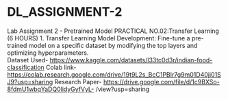 # DL_ASSIGNMENT-2
Lab Assignment 2 - Pretrained Model PRACTICAL NO.02:Transfer Learning (6 HOURS)   1. Transfer Learning Model Development: Fine-tune a pre-trained model on a specific dataset by modifying the top layers and optimizing hyperparameters.     
Dataset Used- https://www.kaggle.com/datasets/l33tc0d3r/indian-food-classification
Colab link- https://colab.research.google.com/drive/19t9L2s_BcC1PBIr7g9m01D40jj01SJ9?usp=sharing
Research Paper- https://drive.google.com/file/d/1c9BXSo-8fdmU1wbqYaDQ0lidyGyfVyL-
/view?usp=sharing
